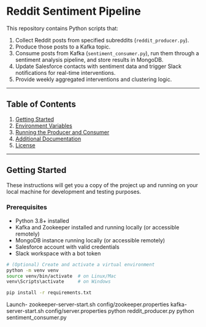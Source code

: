 # Reddit Sentiment Pipeline

This repository contains Python scripts that:

1. Collect Reddit posts from specified subreddits (`reddit_producer.py`).
2. Produce those posts to a Kafka topic.
3. Consume posts from Kafka (`sentiment_consumer.py`), run them through a sentiment analysis pipeline, and store results in MongoDB.
4. Update Salesforce contacts with sentiment data and trigger Slack notifications for real-time interventions.
5. Provide weekly aggregated interventions and clustering logic.

---

## Table of Contents

1. [Getting Started](#getting-started)
2. [Environment Variables](#environment-variables)
3. [Running the Producer and Consumer](#running-the-producer-and-consumer)
4. [Additional Documentation](#additional-documentation)
5. [License](#license)

---

## Getting Started

These instructions will get you a copy of the project up and running on your local machine for development and testing purposes.

### Prerequisites

- Python 3.8+ installed
- Kafka and Zookeeper installed and running locally (or accessible remotely)
- MongoDB instance running locally (or accessible remotely)
- Salesforce account with valid credentials
- Slack workspace with a bot token

```bash
# (Optional) Create and activate a virtual environment
python -m venv venv
source venv/bin/activate  # on Linux/Mac
venv\Scripts\activate     # on Windows

pip install -r requirements.txt
```

Launch-
zookeeper-server-start.sh config/zookeeper.properties
kafka-server-start.sh config/server.properties
python reddit_producer.py
python sentiment_consumer.py
